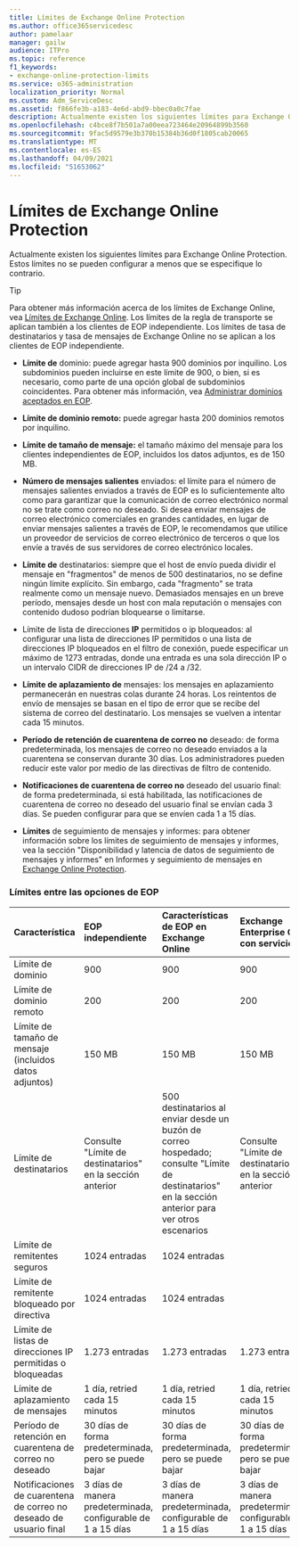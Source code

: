 ```yaml
---
title: Límites de Exchange Online Protection
ms.author: office365servicedesc
author: pamelaar
manager: gailw
audience: ITPro
ms.topic: reference
f1_keywords:
- exchange-online-protection-limits
ms.service: o365-administration
localization_priority: Normal
ms.custom: Adm_ServiceDesc
ms.assetid: f866fe3b-a183-4e6d-abd9-bbec0a0c7fae
description: Actualmente existen los siguientes límites para Exchange Online Protection. Estos límites no se pueden configurar a menos que se especifique lo contrario.
ms.openlocfilehash: c4bce8f7b501a7a00eea723464e20964899b3560
ms.sourcegitcommit: 9fac5d9579e3b370b15384b36d0f1805cab20065
ms.translationtype: MT
ms.contentlocale: es-ES
ms.lasthandoff: 04/09/2021
ms.locfileid: "51653062"
---
```

# <a name="exchange-online-protection-limits"></a>Límites de Exchange Online Protection

Actualmente existen los siguientes límites para Exchange Online Protection. Estos límites no se pueden configurar a menos que se especifique lo contrario. 
  
> [!TIP]
> Para obtener más información acerca de los límites de Exchange Online, vea [Límites de Exchange Online](../exchange-online-service-description/exchange-online-limits.md). Los límites de la regla de transporte se aplican también a los clientes de EOP independiente. Los límites de tasa de destinatarios y tasa de mensajes de Exchange Online no se aplican a los clientes de EOP independiente. 
  
- **Límite de** dominio: puede agregar hasta 900 dominios por inquilino. Los subdominios pueden incluirse en este límite de 900, o bien, si es necesario, como parte de una opción global de subdominios coincidentes. Para obtener más información, vea [Administrar dominios aceptados en EOP](/microsoft-365/security/office-365-security/exchange-online-protection-overview).

- **Límite de dominio remoto:** puede agregar hasta 200 dominios remotos por inquilino.
    
- **Límite de tamaño de mensaje:** el tamaño máximo del mensaje para los clientes independientes de EOP, incluidos los datos adjuntos, es de 150 MB. 
    
- **Número de mensajes salientes** enviados: el límite para el número de mensajes salientes enviados a través de EOP es lo suficientemente alto como para garantizar que la comunicación de correo electrónico normal no se trate como correo no deseado. Si desea enviar mensajes de correo electrónico comerciales en grandes cantidades, en lugar de enviar mensajes salientes a través de EOP, le recomendamos que utilice un proveedor de servicios de correo electrónico de terceros o que los envíe a través de sus servidores de correo electrónico locales. 
    
- **Límite de** destinatarios: siempre que el host de envío pueda dividir el mensaje en "fragmentos" de menos de 500 destinatarios, no se define ningún límite explícito. Sin embargo, cada "fragmento" se trata realmente como un mensaje nuevo. Demasiados mensajes en un breve período, mensajes desde un host con mala reputación o mensajes con contenido dudoso podrían bloquearse o limitarse. 
    
- Límite de lista de direcciones **IP** permitidos o ip bloqueados: al configurar una lista de direcciones IP permitidos o una lista de direcciones IP bloqueados en el filtro de conexión, puede especificar un máximo de 1273 entradas, donde una entrada es una sola dirección IP o un intervalo CIDR de direcciones IP de /24 a /32. 
    
- **Límite de aplazamiento de** mensajes: los mensajes en aplazamiento permanecerán en nuestras colas durante 24 horas. Los reintentos de envío de mensajes se basan en el tipo de error que se recibe del sistema de correo del destinatario. Los mensajes se vuelven a intentar cada 15 minutos. 
    
- **Período de retención de cuarentena de correo no** deseado: de forma predeterminada, los mensajes de correo no deseado enviados a la cuarentena se conservan durante 30 días. Los administradores pueden reducir este valor por medio de las directivas de filtro de contenido. 
    
- **Notificaciones de cuarentena de correo no** deseado del usuario final: de forma predeterminada, si está habilitada, las notificaciones de cuarentena de correo no deseado del usuario final se envían cada 3 días. Se pueden configurar para que se envíen cada 1 a 15 días. 
    
- **Límites** de seguimiento de mensajes y informes: para obtener información sobre los límites de seguimiento de mensajes y informes, vea la sección "Disponibilidad y latencia de datos de seguimiento de mensajes y informes" en Informes y seguimiento de mensajes en [Exchange Online Protection](/microsoft-365/security/office-365-security/reporting-and-message-trace-in-exchange-online-protection).
    
### <a name="limits-across-eop-options"></a>Límites entre las opciones de EOP

| Característica | EOP independiente | Características de EOP en Exchange  Online | Exchange Enterprise CAL con servicios |
|:-----|:-----|:-----|:-----|
|Límite de dominio  <br/> |900  <br/> |900  <br/> |900  <br/> |
|Límite de dominio remoto  <br/> |200  <br/> |200  <br/> |200  <br/> |
|Límite de tamaño de mensaje (incluidos datos adjuntos)  <br/> |150 MB  <br/> |150 MB  <br/> |150 MB  <br/> |
|Límite de destinatarios  <br/> |Consulte "Límite de destinatarios" en la sección anterior  <br/> |500 destinatarios al enviar desde un buzón de correo hospedado; consulte "Límite de destinatarios" en la sección anterior para ver otros escenarios  <br/> |Consulte "Límite de destinatarios" en la sección anterior  <br/> |
|Límite de remitentes seguros  <br/> |1024 entradas  <br/> |1024 entradas  <br/> ||
|Límite de remitente bloqueado por directiva  <br/> |1024 entradas  <br/> |1024 entradas  <br/> ||
|Límite de listas de direcciones IP permitidas o bloqueadas  <br/> |1.273 entradas  <br/> |1.273 entradas  <br/> |1.273 entradas  <br/> |
|Límite de aplazamiento de mensajes  <br/> |1 día, retried cada 15 minutos  <br/> |1 día, retried cada 15 minutos  <br/> |1 día, retried cada 15 minutos  <br/> |
|Período de retención en cuarentena de correo no deseado  <br/> |30 días de forma predeterminada, pero se puede bajar  <br/> |30 días de forma predeterminada, pero se puede bajar  <br/> |30 días de forma predeterminada, pero se puede bajar  <br/> |
|Notificaciones de cuarentena de correo no deseado de usuario final  <br/> |3 días de manera predeterminada, configurable de 1 a 15 días  <br/> |3 días de manera predeterminada, configurable de 1 a 15 días  <br/> |3 días de manera predeterminada, configurable de 1 a 15 días  <br/> |

